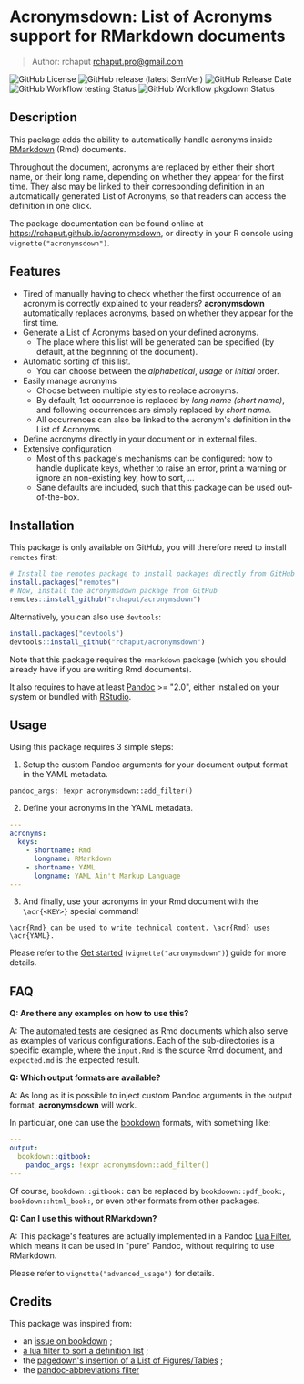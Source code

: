 # Acronymsdown: List of Acronyms support for RMarkdown documents

> Author: rchaput <rchaput.pro@gmail.com>

![GitHub License](https://img.shields.io/github/license/rchaput/acronymsdown)
![GitHub release (latest SemVer)](https://img.shields.io/github/v/release/rchaput/acronymsdown?display_name=tag&label=last%20release&logo=github&sort=semver)
![GitHub Release Date](https://img.shields.io/github/release-date/rchaput/acronymsdown?label=last%20release%20date&logo=github)
![GitHub Workflow testing Status](https://github.com/rchaput/acronymsdown/actions/workflows/testing.yml/badge.svg)
![GitHub Workflow pkgdown Status](https://img.shields.io/github/workflow/status/rchaput/acronymsdown/pkgdown?label=Documentation&logo=github)

## Description

This package adds the ability to automatically handle acronyms
inside [RMarkdown][rmarkdown] (Rmd) documents.

Throughout the document, acronyms are replaced by either their short name,
or their long name, depending on whether they appear for the first time.
They also may be linked to their corresponding definition in an automatically
generated List of Acronyms, so that readers can access the definition in one 
click.

The package documentation can be found online at 
https://rchaput.github.io/acronymsdown, or directly in your R console using
`vignette("acronymsdown")`.

## Features

- Tired of manually having to check whether the first occurrence of an
  acronym is correctly explained to your readers? **acronymsdown**
  automatically replaces acronyms, based on whether they appear for the
  first time.
- Generate a List of Acronyms based on your defined acronyms.
    + The place where this list will be generated can be specified (by
    default, at the beginning of the document).
- Automatic sorting of this list.
    + You can choose between the *alphabetical*, *usage* or *initial* order.
- Easily manage acronyms
    + Choose between multiple styles to replace acronyms.
    + By default, 1st occurrence is replaced by *long name (short name)*,
    and following occurrences are simply replaced by *short name*.
    + All occurrences can also be linked to the acronym's definition in
    the List of Acronyms.
- Define acronyms directly in your document or in external files.
- Extensive configuration
    + Most of this package's mechanisms can be configured: how to handle
    duplicate keys, whether to raise an error, print a warning or ignore an
    non-existing key, how to sort, ...
    + Sane defaults are included, such that this package can be used
    out-of-the-box.

## Installation

This package is only available on GitHub, you will therefore need to install 
`remotes` first:

```r
# Install the remotes package to install packages directly from GitHub
install.packages("remotes")
# Now, install the acronymsdown package from GitHub
remotes::install_github("rchaput/acronymsdown")
```

Alternatively, you can also use `devtools`:

```r
install.packages("devtools")
devtools::install_github("rchaput/acronymsdown")
```

Note that this package requires the `rmarkdown` package (which you should 
already have if you are writing Rmd documents).

It also requires to have at least [Pandoc][pandoc] >= "2.0", either installed 
on your system or bundled with [RStudio][rstudio].

## Usage

Using this package requires 3 simple steps:

1. Setup the custom Pandoc arguments for your document output format
  in the YAML metadata.

`pandoc_args: !expr acronymsdown::add_filter()`

2. Define your acronyms in the YAML metadata.

```yaml
---
acronyms:
  keys:
    - shortname: Rmd
      longname: RMarkdown
    - shortname: YAML
      longname: YAML Ain't Markup Language
---
```

3. And finally, use your acronyms in your Rmd document with the `\acr{<KEY>}`
special command!

`\acr{Rmd} can be used to write technical content. \acr{Rmd} uses \acr{YAML}.`

Please refer to the [Get started](https://rchaput.github.io/acronymsdown/articles/acronymsdown.html)
(`vignette("acronymsdown")`) guide for more details.

## FAQ

**Q: Are there any examples on how to use this?**

A: The [automated tests] are designed as Rmd documents which also serve as 
examples of various configurations.
Each of the sub-directories is a specific example, where the `input.Rmd` is
the source Rmd document, and `expected.md` is the expected result.

**Q: Which output formats are available?**

A: As long as it is possible to inject custom Pandoc arguments in the
output format, **acronymsdown** will work.

In particular, one can use the [bookdown] formats, with something like:
```yaml
---
output:
  bookdown::gitbook:
    pandoc_args: !expr acronymsdown::add_filter()
---
```

Of course, `bookdown::gitbook:` can be replaced by `bookdoown::pdf_book:`,
`bookdown::html_book:`, or even other formats from other packages.

**Q: Can I use this without RMarkdown?**

A: This package's features are actually implemented in a Pandoc
[Lua Filter], which means it can be used in "pure" Pandoc,
without requiring to use RMarkdown.

Please refer to `vignette("advanced_usage")` for details.

## Credits

This package was inspired from:

- an [issue on bookdown](https://github.com/rstudio/bookdown/issues/199) ;
- [a lua filter to sort a definition list](https://gist.github.com/RLesur/e81358c11031d06e40b8fef9fdfb2682) ;
- the [pagedown's insertion of a List of Figures/Tables](https://github.com/rstudio/pagedown/blob/main/inst/resources/lua/loft.lua) ;
- the [pandoc-abbreviations filter](https://github.com/dsanson/pandoc-abbreviations.lua/)


[rmarkdown]: https://rmarkdown.rstudio.com/
[pandoc]: https://pandoc.org/
[rstudio]: https://www.rstudio.com/
[bookdown]: https://bookdown.org/
[Lua Filter]: https://pandoc.org/lua-filters.html
[glossaries]: https://mirrors.chevalier.io/CTAN/macros/latex/contrib/glossaries-extra/samples/sample-abbr-styles.pdf
[automated tests]: https://github.com/rchaput/acronymsdown/tree/master/tests
[parse-acronyms.lua]: https://github.com/rchaput/acronymsdown/blob/master/inst/parse-acronyms.lua
[inst/]: https://github.com/rchaput/acronymsdown/tree/master/inst
